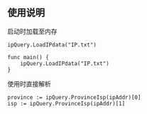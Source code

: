 ## 使用说明

启动时加载至内存

```
ipQuery.LoadIPdata("IP.txt")

func main() {
	ipQuery.LoadIPdata("IP.txt")
}
```

使用时直接解析

```
province := ipQuery.ProvinceIsp(ipAddr)[0]
isp := ipQuery.ProvinceIsp(ipAddr)[1]
```
